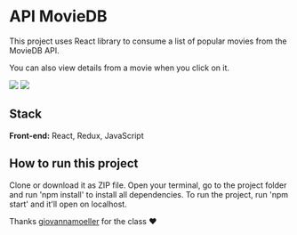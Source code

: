 
# API MovieDB

This project uses React library to consume a list of popular movies from the MovieDB API.

You can also view details from a movie when you click on it.

<img src = "/readme/movies.jpg">
<img src = "/readme/details-movies.jpg">

## Stack

**Front-end:** React, Redux, JavaScript

## How to run this project

Clone or download it as ZIP file. Open your terminal, go to the project folder and run 'npm install' to install all dependencies. To run the project, run 'npm start' and it'll open on localhost.

Thanks [giovannamoeller](https://github.com/giovannamoeller) for the class ❤️

